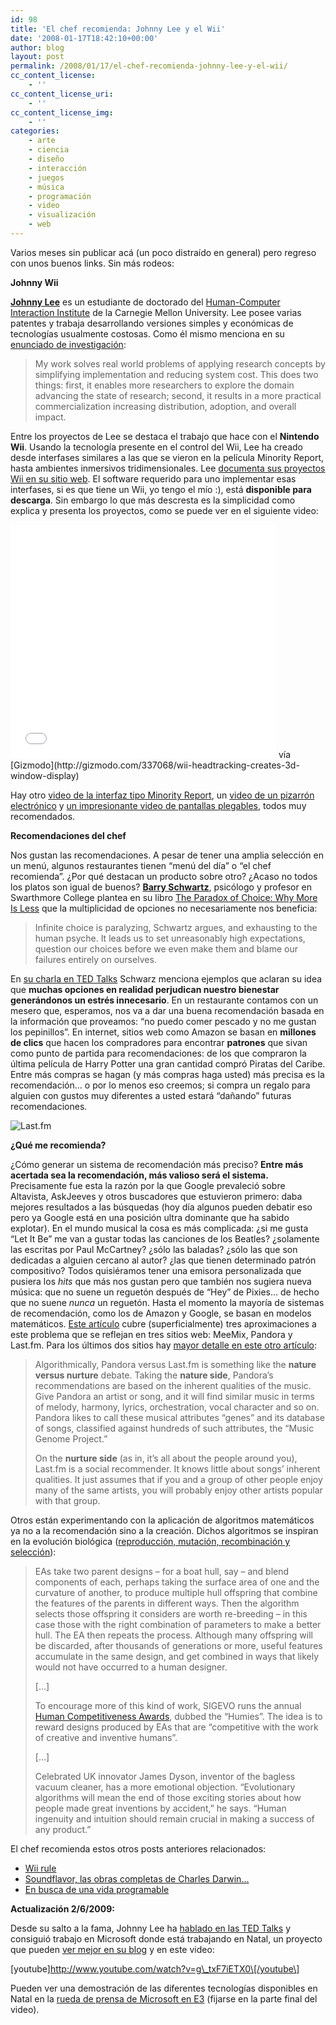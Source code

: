```yaml
---
id: 98
title: 'El chef recomienda: Johnny Lee y el Wii'
date: '2008-01-17T18:42:10+00:00'
author: blog
layout: post
permalink: /2008/01/17/el-chef-recomienda-johnny-lee-y-el-wii/
cc_content_license:
    - ''
cc_content_license_uri:
    - ''
cc_content_license_img:
    - ''
categories:
    - arte
    - ciencia
    - diseño
    - interacción
    - juegos
    - música
    - programación
    - video
    - visualización
    - web
---
```


Varios meses sin publicar acá (un poco distraído en general) pero regreso con unos buenos links. Sin más rodeos:

**Johnny Wii**

**[Johnny Lee](http://www.johnnylee.net)** es un estudiante de doctorado del [Human-Computer Interaction Institute](http://www.hcii.cmu.edu/) de la Carnegie Mellon University. Lee posee varias patentes y trabaja desarrollando versiones simples y económicas de tecnologías usualmente costosas. Como él mismo menciona en su [enunciado de investigación](http://www.cs.cmu.edu/~johnny/academic/Research%20Statement.pdf):

> My work solves real world problems of applying research concepts by simplifying implementation and reducing system cost. This does two things: first, it enables more researchers to explore the domain advancing the state of research; second, it results in a more practical commercialization increasing distribution, adoption, and overall impact.

Entre los proyectos de Lee se destaca el trabajo que hace con el **Nintendo Wii**. Usando la tecnología presente en el control del Wii, Lee ha creado desde interfases similares a las que se vieron en la película Minority Report, hasta ambientes inmersivos tridimensionales. Lee [documenta sus proyectos Wii en su sitio web](http://www.cs.cmu.edu/~johnny/projects/wii/). El software requerido para uno implementar esas interfases, si es que tiene un Wii, yo tengo el mío :), está **disponible para descarga**. Sin embargo lo que más descresta es la simplicidad como explica y presenta los proyectos, como se puede ver en el siguiente video:

<embed height="373" src="//www.youtube.com/v/Jd3-eiid-Uw&rel=1&border=1" type="application/x-shockwave-flash" width="425" wmode="transparent">  
vía [Gizmodo](http://gizmodo.com/337068/wii-headtracking-creates-3d-window-display)

Hay otro [video de la interfaz tipo Minority Report](http://youtube.com/watch?v=0awjPUkBXOU), un [video de un pizarrón electrónico](http://youtube.com/watch?v=5s5EvhHy7eQ) y [un impresionante video de pantallas plegables](http://youtube.com/watch?v=nhSR_6-Y5Kg), todos muy recomendados.

**Recomendaciones del chef**

Nos gustan las recomendaciones. A pesar de tener una amplia selección en un menú, algunos restaurantes tienen “menú del día” o “el chef recomienda”. ¿Por qué destacan un producto sobre otro? ¿Acaso no todos los platos son igual de buenos? **[Barry Schwartz](http://www.swarthmore.edu/SocSci/bschwar1/)**, psicólogo y profesor en Swarthmore College plantea en su libro [The Paradox of Choice: Why More Is Less](http://www.amazon.com/dp/0060005688/maurigiral-20) que la multiplicidad de opciones no necesariamente nos beneficia:

> Infinite choice is paralyzing, Schwartz argues, and exhausting to the human psyche. It leads us to set unreasonably high expectations, question our choices before we even make them and blame our failures entirely on ourselves.

En [su charla en TED Talks](http://www.ted.com/index.php/talks/view/id/93) Schwarz menciona ejemplos que aclaran su idea que **muchas opciones en realidad perjudican nuestro bienestar generándonos un estrés innecesario**. En un restaurante contamos con un mesero que, esperamos, nos va a dar una buena recomendación basada en la información que proveamos: “no puedo comer pescado y no me gustan los pepinillos”. En internet, sitios web como Amazon se basan en **millones de clics** que hacen los compradores para encontrar **patrones** que sivan como punto de partida para recomendaciones: de los que compraron la última película de Harry Potter una gran cantidad compró Piratas del Caribe. Entre más compras se hagan (y más compras haga usted) más precisa es la recomendación… o por lo menos eso creemos; si compra un regalo para alguien con gustos muy diferentes a usted estará “dañando” futuras recomendaciones.

![Last.fm](/blog/wp-content/uploads/2008/01/lastfm.gif)

**¿Qué me recomienda?**

¿Cómo generar un sistema de recomendación más preciso? **Entre más acertada sea la recomendación, más valioso será el sistema.** Precisamente fue esta la razón por la que Google prevaleció sobre Altavista, AskJeeves y otros buscadores que estuvieron primero: daba mejores resultados a las búsquedas (hoy día algunos pueden debatir eso pero ya Google está en una posición ultra dominante que ha sabido explotar). En el mundo musical la cosa es más complicada: ¿si me gusta “Let It Be” me van a gustar todas las canciones de los Beatles? ¿solamente las escritas por Paul McCartney? ¿sólo las baladas? ¿sólo las que son dedicadas a alguien cercano al autor? ¿las que tienen determinado patrón compositivo? Todos quisiéramos tener una emisora personalizada que pusiera los *hits* que más nos gustan pero que también nos sugiera nueva música: que no suene un reguetón después de “Hey” de Pixies… de hecho que no suene *nunca* un reguetón. Hasta el momento la mayoría de sistemas de recomendación, como los de Amazon y Google, se basan en modelos matemáticos. [Este artículo](http://www.techcrunch.com/2007/08/01/meemix-a-new-breed-of-music-personalization-is-born/) cubre (superficialmente) tres aproximaciones a este problema que se reflejan en tres sitios web: MeeMix, Pandora y Last.fm. Para los últimos dos sitios hay [mayor detalle en este otro artículo](http://www.stevekrause.org/steve_krause_blog/2006/01/pandora_and_las.html):

> Algorithmically, Pandora versus Last.fm is something like the **nature versus nurture** debate. Taking the **nature side**, Pandora’s recommendations are based on the inherent qualities of the music. Give Pandora an artist or song, and it will find similar music in terms of melody, harmony, lyrics, orchestration, vocal character and so on. Pandora likes to call these musical attributes “genes” and its database of songs, classified against hundreds of such attributes, the “Music Genome Project.”
> 
> On the **nurture side** (as in, it’s all about the people around you), Last.fm is a social recommender. It knows little about songs’ inherent qualities. It just assumes that if you and a group of other people enjoy many of the same artists, you will probably enjoy other artists popular with that group.

Otros están experimentando con la aplicación de algoritmos matemáticos ya no a la recomendación sino a la creación. Dichos algoritmos se inspiran en la evolución biológica ([reproducción, mutación, recombinación y selección](http://en.wikipedia.org/wiki/Evolutionary_algorithm)):

> EAs take two parent designs – for a boat hull, say – and blend components of each, perhaps taking the surface area of one and the curvature of another, to produce multiple hull offspring that combine the features of the parents in different ways. Then the algorithm selects those offspring it considers are worth re-breeding – in this case those with the right combination of parameters to make a better hull. The EA then repeats the process. Although many offspring will be discarded, after thousands of generations or more, useful features accumulate in the same design, and get combined in ways that likely would not have occurred to a human designer.
> 
> \[…\]
> 
> To encourage more of this kind of work, SIGEVO runs the annual [Human Competitiveness Awards](http://www.genetic-programming.org/hc2007/cfe2007.html), dubbed the “Humies”. The idea is to reward designs produced by EAs that are “competitive with the work of creative and inventive humans”.
> 
> \[…\]
> 
> Celebrated UK innovator James Dyson, inventor of the bagless vacuum cleaner, has a more emotional objection. “Evolutionary algorithms will mean the end of those exciting stories about how people made great inventions by accident,” he says. “Human ingenuity and intuition should remain crucial in making a success of any product.”

El chef recomienda estos otros posts anteriores relacionados:

- [Wii rule](http://www.mauriciogiraldo.com/blog/2007/01/30/wii-rule/)
- [Soundflavor, las obras completas de Charles Darwin…](http://www.mauriciogiraldo.com/blog/2007/01/25/soundflavor-las-obras-completas-de-charles-darwin/)
- [En busca de una vida programable](http://www.mauriciogiraldo.com/blog/2007/04/27/en-busca-de-una-vida-programable/)

**Actualización 2/6/2009:**

Desde su salto a la fama, Johnny Lee ha [hablado en las TED Talks](http://www.ted.com/talks/johnny_lee_demos_wii_remote_hacks.html) y consiguió trabajo en Microsoft donde está trabajando en Natal, un proyecto que pueden [ver mejor en su blog](http://procrastineering.blogspot.com/2009/06/project-natal.html) y en este video:

\[youtube\]http://www.youtube.com/watch?v=g\_txF7iETX0\[/youtube\]

Pueden ver una demostración de las diferentes tecnologías disponibles en Natal en la [rueda de prensa de Microsoft en E3](http://e3.gamespot.com/press-conference/microsoft-e3/) (fijarse en la parte final del video).